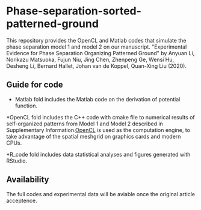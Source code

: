 # Phase-separation-sorted-patterned-ground
This repository provides the OpenCL and Matlab codes that simulate the phase separation model 1 and model 2 on our manuscript. "Experimental Evidence for Phase Separation Organizing Patterned Ground" by Anyuan Li, Norikazu Matsuoka, Fujun Niu, Jing Chen, Zhenpeng Ge, Wensi Hu, Desheng Li, Bernard Hallet, Johan van de Koppel, Quan-Xing Liu (2020).
## Guide for code 
* Matlab fold includes the Matlab code on the derivation of potential function.

*OpenCL fold includes the C++ code with cmake file to numerical results of self-organized patterns from Model 1 and Model 2 described in Supplementary Information.[OpenCL](http://en.wikipedia.org/wiki/OpenCL) is used as the computation engine, to take advantage of the spatial meshgrid on graphics cards and modern CPUs.

*R_code fold includes data statistical analyses and figures generated with RStudio.
## Availability 
The full codes and experimental data will be aviable once the original article acceptence. 
